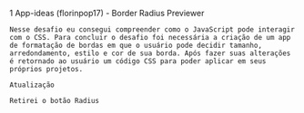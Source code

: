 1 App-ideas (florinpop17) - Border Radius Previewer

	Nesse desafio eu consegui compreender como o JavaScript pode interagir com o CSS. Para concluir o desafio foi necessária a criação de um app de formatação de bordas em que o usuário pode decidir tamanho, arredondamento, estilo e cor de sua borda. Após fazer suas alterações é retornado ao usuário um código CSS para poder aplicar em seus próprios projetos.

	Atualização

	Retirei o botão Radius